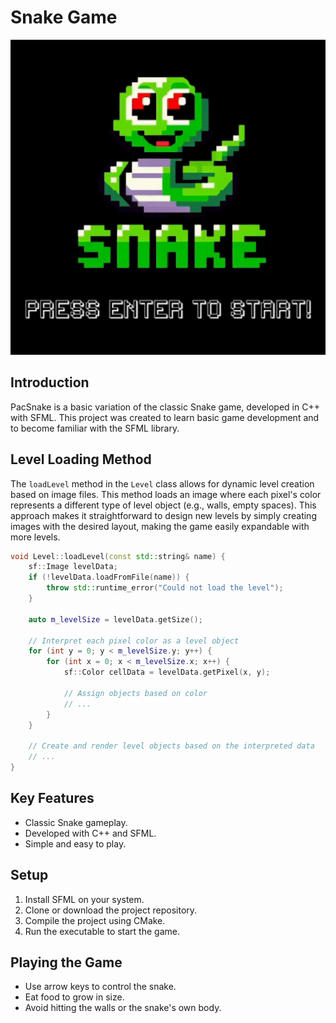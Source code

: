 # Snake Game
![](game_example.gif)

## Introduction
PacSnake is a basic variation of the classic Snake game, developed in C++ with SFML. This project was created to learn basic game development and to become familiar with the SFML library.

## Level Loading Method
The `loadLevel` method in the `Level` class allows for dynamic level creation based on image files. This method loads an image where each pixel's color represents a different type of level object (e.g., walls, empty spaces). This approach makes it straightforward to design new levels by simply creating images with the desired layout, making the game easily expandable with more levels.

```cpp
void Level::loadLevel(const std::string& name) {
    sf::Image levelData;
    if (!levelData.loadFromFile(name)) {
        throw std::runtime_error("Could not load the level");
    }

    auto m_levelSize = levelData.getSize();

    // Interpret each pixel color as a level object
    for (int y = 0; y < m_levelSize.y; y++) {
        for (int x = 0; x < m_levelSize.x; x++) {
            sf::Color cellData = levelData.getPixel(x, y);

            // Assign objects based on color
            // ...
        }
    }

    // Create and render level objects based on the interpreted data
    // ...
}
```

## Key Features
- Classic Snake gameplay.
- Developed with C++ and SFML.
- Simple and easy to play.

## Setup
1. Install SFML on your system.
2. Clone or download the project repository.
3. Compile the project using CMake.
4. Run the executable to start the game.

## Playing the Game
- Use arrow keys to control the snake.
- Eat food to grow in size.
- Avoid hitting the walls or the snake's own body.
